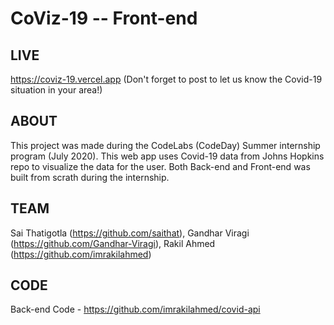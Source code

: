 # CoViz-19 -- Front-end

## LIVE

https://coviz-19.vercel.app (Don't forget to post to let us know the Covid-19 situation in your area!)

## ABOUT

This project was made during the CodeLabs (CodeDay) Summer internship program (July 2020). This web app uses Covid-19 data from Johns Hopkins repo to visualize the data for the user. Both Back-end and Front-end was built from scrath during the internship.

## TEAM

Sai Thatigotla (https://github.com/saithat), Gandhar Viragi (https://github.com/Gandhar-Viragi), Rakil Ahmed (https://github.com/imrakilahmed)

## CODE

Back-end Code - https://github.com/imrakilahmed/covid-api

